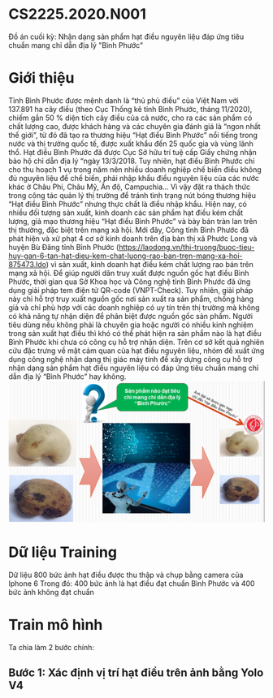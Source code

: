 # CS2225.2020.N001
Đồ án cuối kỳ: Nhận dạng sản phẩm hạt điều nguyên liệu đáp ứng tiêu chuẩn mang chỉ dẫn địa lý "Bình Phước"
# Giới thiệu
Tỉnh Bình Phước được mệnh danh là “thủ phủ điều” của Việt Nam với 137.891 ha cây điều (theo Cục Thống kê tỉnh Bình Phước, tháng 11/2020), chiếm gần 50 % diện tích cây điều của cả nước, cho ra các sản phẩm có chất lượng cao, được khách hàng và các chuyên gia đánh giá là “ngon nhất thế giới”, từ đó đã tạo ra thương hiệu “Hạt điều Bình Phước” nổi tiếng trong nước và thị trường quốc tế, được xuất khẩu đến 25 quốc gia và vùng lãnh thổ. Hạt điều Bình Phước đã được Cục Sở hữu trí tuệ cấp Giấy chứng nhận bảo hộ chỉ dẫn địa lý “ngày 13/3/2018.
Tuy nhiên, hạt điều Bình Phước chỉ cho thu hoạch 1 vụ trong năm nên nhiều doanh nghiệp chế biến điều không đủ nguyên liệu để chế biến, phải nhập khẩu điều nguyên liệu của các nước khác ở Châu Phi, Châu Mỹ, Ấn độ, Campuchia… Vì vậy đặt ra thách thức trong công tác quản lý thị trường để tránh tình trạng nút bóng thương hiệu “Hạt điều Bình Phước” nhưng thực chất là điều nhập khẩu.
Hiện nay, có nhiều đối tượng sản xuất, kinh doanh các sản phẩm hạt điều kém chất lượng, giả mạo thương hiệu “Hạt điều Bình Phước” và bày bán tràn lan trên thị thường, đặc biệt trên mạng xã hội. Mới đây, Công tỉnh Bình Phước đã phát hiện và xử phạt 4 cơ sở kinh doanh trên địa bàn thị xã Phước Long và huyện Bù Đăng tỉnh Bình Phước (https://laodong.vn/thi-truong/buoc-tieu-huy-gan-6-tan-hat-dieu-kem-chat-luong-rao-ban-tren-mang-xa-hoi-875473.ldo) vì sản xuất, kinh doanh hạt điều kém chất lượng rao bán trên mạng xã hội.
Để giúp người dân truy xuất được nguồn gốc hạt điều Bình Phước, thời gian qua Sở Khoa học và Công nghệ tỉnh Bình Phước đã ứng dụng giải pháp tem điện tử QR-code (VNPT-Check). Tuy nhiên, giải pháp này chỉ hỗ trợ truy xuất nguồn gốc nơi sản xuất ra sản phẩm, chống hàng giả và chỉ phù hợp với các doanh nghiệp có uy tín trên thị trường mà không có khả năng tự nhận diện để phân biệt được nguồn gốc sản phẩm. Người tiêu dùng nếu không phải là chuyên gia hoặc người có nhiều kinh nghiệm trong sản xuất hạt điều thì khó có thể phát hiện ra sản phẩm nào là hạt điều Bình Phước khi chưa có công cụ hỗ trợ nhận diện.
Trên cơ sở kết quả nghiên cứu đặc trưng về mặt cảm quan của hạt điều nguyên liệu, nhóm đề xuất ứng dụng công nghệ nhận dạng thị giác máy tính để xây dựng công cụ hỗ trợ nhận dạng sản phẩm hạt điều nguyên liệu có đáp ứng tiêu chuẩn mang chỉ dẫn địa lý “Bình Phước” hay không.
![margin penalty for target logit](https://github.com/happy-fruit-vietnam/CS2225.2020.N001/blob/master/resources/quytrinhtongquat.png)

# Dữ liệu Training
Dữ liệu 800 bức ảnh hạt điều được thu thập và chụp bằng camera của Iphone 6
Trong đó: 400 bức ảnh là hạt điều đạt chuẩn Bình Phước và 400 bức ảnh không đạt chuẩn

# Train mô hình
Ta chia làm 2 bước chính:
## Bước 1: Xác định vị trí hạt điều trên ảnh bằng Yolo V4
